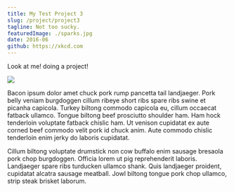 ```yaml
---
title: My Test Project 3
slug: /project/project3
tagline: Not too sucky.
featuredImage: ./sparks.jpg
date: 2016-06
github: https://xkcd.com
---
```


Look at me! doing a project!

![](./sparks.jpg)

Bacon ipsum dolor amet chuck pork rump pancetta tail landjaeger. Pork belly veniam burgdoggen cillum ribeye short ribs spare ribs swine et picanha capicola. Turkey biltong commodo capicola eu, cillum occaecat fatback ullamco. Tongue biltong beef prosciutto shoulder ham. Ham hock tenderloin voluptate fatback chislic ham. Ut venison cupidatat ex aute corned beef commodo velit pork id chuck anim. Aute commodo chislic tenderloin enim jerky do laboris cupidatat.

Cillum biltong voluptate drumstick non cow buffalo enim sausage bresaola pork chop burgdoggen. Officia lorem ut pig reprehenderit laboris. Landjaeger spare ribs turducken ullamco shank. Quis landjaeger proident, cupidatat alcatra sausage meatball. Jowl biltong tongue pork chop ullamco, strip steak brisket laborum.
